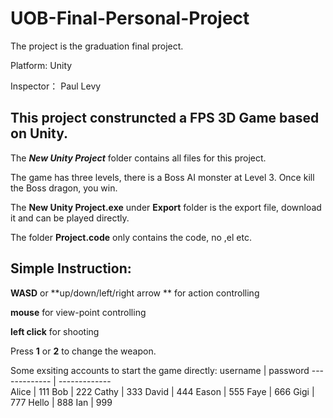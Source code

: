 # UOB-Final-Personal-Project  
The project is the graduation final project.  

Platform: Unity  

Inspector：  Paul Levy  


## This project construncted a FPS 3D Game based on Unity.
The ***New Unity Project*** folder contains all files for this project. 

The game has three levels, there is a Boss AI monster at Level 3. Once kill the Boss dragon, you win.  

The **New Unity Project.exe** under **Export** folder is the export file, download it and can be played directly.  

The folder **Project.code** only contains the code, no ,el etc.  

## Simple Instruction:  
**WASD** or **up/down/left/right arrow ** for action controlling  

**mouse** for view-point controlling  

**left click** for shooting  

Press **1** or **2** to change the weapon.  

Some exsiting accounts to start the game directly:
username | password
------------- | -------------  
Alice | 111
Bob | 222
Cathy | 333
David | 444
Eason | 555
Faye | 666
Gigi | 777
Hello | 888
Ian | 999

